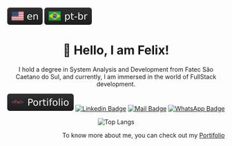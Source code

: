 [![English Badge](badges/en.svg)](README.md "Change to English")
[![Portuguese Badge](badges/pt-br.svg)](README.pt-br.md "Mudar para Português")

<h1
  align="center"
>
  🦉 Hello, I am Felix!
</h1>

<p
  align="center"
>
  I hold a degree in System Analysis and Development from Fatec São Caetano do Sul, and currently, I am immersed in the world of FullStack development.
</p>

<span align="center">

  [![Portifolio Badge](badges/portifolio.svg)](https://felix-xilef.github.io/ "felix-xilef.github.io")
  [![Linkedin Badge](https://img.shields.io/badge/LinkedIn-0077B5?style=flat&logo=linkedin&logoColor=white)](https://www.linkedin.com/in/felix-xilef/ "linkedin.com/in/felix-xilef")
  [![Mail Badge](https://img.shields.io/badge/petizfelix@gmail.com-EA4335?style=flat&logo=gmail&logoColor=white)](malito:petizfelix@gmail.com "petizfelix@gmail.com")
  [![WhatsApp Badge](https://img.shields.io/badge/+55%20(11)%2095331--1965-25D366?style=flat&logo=whatsapp&logoColor=white)](https://wa.me/5511953311965 "+55 (11) 95331-1965")
</span>

![Top Langs](https://github-readme-stats.vercel.app/api/top-langs/?username=felix-xilef&langs_count=8&layout=compact&theme=dark)

<p
  align="right"
>
  To know more about me, you can check out my <a href="https://felix-xilef.github.io/">Portifolio</a>
</p>
